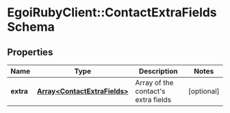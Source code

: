# EgoiRubyClient::ContactExtraFieldsSchema

## Properties
Name | Type | Description | Notes
------------ | ------------- | ------------- | -------------
**extra** | [**Array&lt;ContactExtraFields&gt;**](ContactExtraFields.md) | Array of the contact&#39;s extra fields | [optional] 


